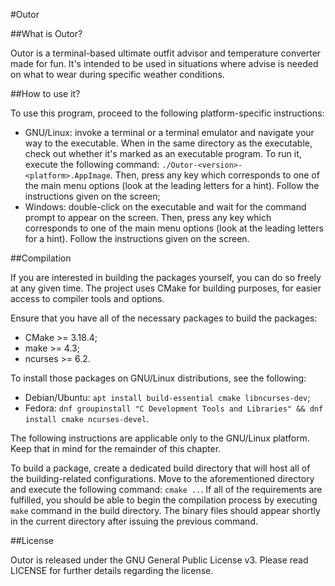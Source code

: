#Outor

##What is Outor?

Outor is a terminal-based ultimate outfit advisor and temperature converter made for fun. It's intended to be
used in situations where advise is needed on what to wear during specific weather conditions.

##How to use it?

To use this program, proceed to the following platform-specific instructions:

* GNU/Linux: invoke a terminal or a terminal emulator and navigate your way to the executable. When in the same
directory as the executable, check out whether it's marked as an executable program. To run it, execute the
following command: `./Outor-<version>-<platform>.AppImage`. Then, press any key which corresponds to one of the
main menu options (look at the leading letters for a hint). Follow the instructions given on the screen;
* Windows: double-click on the executable and wait for the command prompt to appear on the screen. Then, press
any key which corresponds to one of the main menu options (look at the leading letters for a hint). Follow the
instructions given on the screen.

##Compilation

If you are interested in building the packages yourself, you can do so freely at any given time. The project
uses CMake for building purposes, for easier access to compiler tools and options.

Ensure that you have all of the necessary packages to build the packages:

* CMake >= 3.18.4;
* make >= 4.3;
* ncurses >= 6.2.

To install those packages on GNU/Linux distributions, see the following:

* Debian/Ubuntu: `apt install build-essential cmake libncurses-dev`;
* Fedora: `dnf groupinstall "C Development Tools and Libraries" && dnf install cmake ncurses-devel`.

The following instructions are applicable only to the GNU/Linux platform. Keep that in mind for the remainder of
this chapter.

To build a package, create a dedicated build directory that will host all of the building-related configurations.
Move to the aforementioned directory and execute the following command: `cmake ..`. If all of the requirements
are fulfilled, you should be able to begin the compilation process by executing `make` command in the build
directory. The binary files should appear shortly in the current directory after issuing the previous command.

##License

Outor is released under the GNU General Public License v3. Please read LICENSE for further details regarding the
license.
